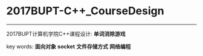 # 2017BUPT-C++_CourseDesign
--------------------------------

2017BUPT计算机学院C++课程设计: **单词消除游戏**

key words: **面向对象** **socket** **文件存储方式** **网络编程**
